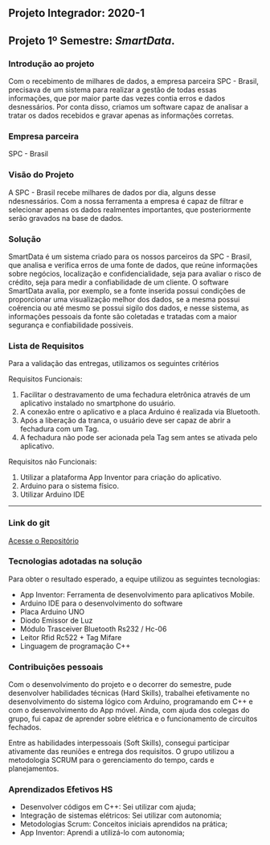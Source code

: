 ## Projeto Integrador: 2020-1

## Projeto 1º Semestre: ***SmartData***.

### Introdução ao projeto

Com o recebimento de milhares de dados, a empresa parceira SPC - Brasil, precisava de um sistema para realizar a gestão de todas essas informações, que por maior parte das vezes contia erros e dados desnessários. Por conta disso, criamos um software capaz de analisar a tratar os dados recebidos e gravar apenas as informações corretas.  


### Empresa parceira

SPC - Brasil

### Visão do Projeto

A SPC - Brasil recebe milhares de dados por dia, alguns desse ndesnessários. Com a nossa ferramenta a empresa é capaz de filtrar e selecionar apenas os dados realmentes importantes, que posteriormente serão gravados na base de dados.  

### Solução

SmartData é um sistema criado para os nossos parceiros da SPC - Brasil, que analisa e verifica erros de uma fonte de dados, que reúne informações sobre negócios, localização e confidencialidade, seja para avaliar o risco de crédito, seja para medir a confiabilidade de um cliente. O software SmartData avalia, por exemplo, se a fonte inserida possui condições de proporcionar uma visualização melhor dos dados, se a mesma possui coêrencia ou até mesmo se possui sigilo dos dados, e nesse sistema, as informações pessoais da fonte são coletadas e tratadas com a maior segurança e confiabilidade possiveis.

### Lista de Requisitos 

Para a validação das entregas, utilizamos os seguintes critérios 

Requisitos Funcionais: 

1.	Facilitar o destravamento de uma fechadura eletrônica através de um aplicativo instalado no smartphone do usuário.
2.	A conexão entre o aplicativo e a placa Arduino é realizada via Bluetooth. 
3.	Após a liberação da tranca, o usuário deve ser capaz de abrir a fechadura com um Tag.
4.	A fechadura não pode ser acionada pela Tag sem antes se ativada pelo aplicativo.



Requisitos não Funcionais:

1.	Utilizar a plataforma App Inventor para criação do aplicativo.
2.	Arduino para o sistema físico.
3.	Utilizar Arduino IDE


***

### Link do git
[Acesse o Repositório](https://github.com/DaviNeves0/SmartData_SPC)


### Tecnologias adotadas na solução

Para obter o resultado esperado, a equipe utilizou as seguintes tecnologias:

- App Inventor: Ferramenta de desenvolvimento para aplicativos Mobile.
- Arduino IDE para o desenvolvimento do software
- Placa Arduino UNO
- Diodo Emissor de Luz
- Módulo Trasceiver Bluetooth Rs232 / Hc-06
- Leitor Rfid Rc522 + Tag Mifare
- Linguagem de programação C++


### Contribuições pessoais

Com o desenvolvimento do projeto e o decorrer do semestre, pude desenvolver habilidades técnicas (Hard Skills), trabalhei efetivamente no desenvolvimento do sistema lógico com Arduíno, programando em C++ e com o desenvolvimento do App móvel. Ainda, com ajuda dos colegas do grupo, fui capaz de aprender sobre elétrica e o funcionamento de circuitos fechados. 

Entre as habilidades interpessoais (Soft Skills), consegui participar ativamente das reuniões e entrega dos requisitos. O grupo utilizou a metodologia SCRUM para o gerenciamento do tempo, cards e planejamentos.   

### Aprendizados Efetivos HS

- Desenvolver códigos em C++: Sei utilizar com ajuda;
- Integração de sistemas elétricos: Sei utilizar com autonomia;
- Metodologias Scrum: Conceitos iniciais aprendidos na prática;
- App Inventor: Aprendi a utilizá-lo com autonomia;
